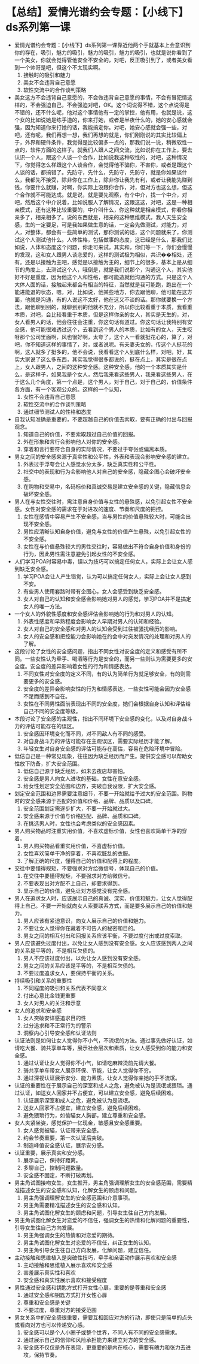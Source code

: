 # 【总结】爱情光谱约会专题：【小线下】ds系列第一课

-   爱情光谱约会专题：【小线下】ds系列第一课靠近他两个手就基本上会意识到你的存在，吸引，魅力的吸引，魅力的吸引，魅力的吸引，也就是说你看到了一个美女，你就会觉得管他安全不安全的，对吧，反正吸引到了，或者美女看到一个帅哥是吧，但这个不太现实啊。
    1.  接触时的吸引和魅力
    2.  美女不会违背自己意愿
    3.  软性交流中的合作谈判策略
-   美女这方不会违背自己意愿的，不会做违背自己意愿的事情，不会有冒犯情这样的，不会强迫自己，不会强迫对吧，OK。这个词说得不错，这个点说得是不错的，还不什么呢，他对这个事情他有一定的掌控，他有用，也就是说，这个女的比如说她是练手道的，你来打她，或者是半夜什么的，她的安心感就会强，因为知道你来打她的话，我能搞定你。对吧，她安心感就会强一些，对吧，还有呢，我们再想一想，我们再想的就是，你们刚刚说的其实比较偏上于，外界和硬件条件，我觉得是比较偏多一点的，那我们说一说，稍微软性一点的，软件方面的这样子。就我们人跟人之间交流，比如说你在工作上，要去认识一个人，跟这个人谈一个合作，比如说我这种软性的，对吧，这种情况下，你觉得怎么样跟这个人谈合作，会觉得他不骗你，不害你，或者是跟这个人谈的话，都搞错了。先防守，先什么，先防守，先防守，就是你如果谈什么，我都先不接受，除非你在工作上，除非你让我先有利，或者让我能先赚到钱，你要什么就赚，对啊，你实际上没跟你合作，对，但对方也这么想，但这个合作就不可能达成。就是说，就是要先观察，有个中介，找一个中介，对吧，然后这个中介说着，比如说服人了解情况，这跟这这，对吧，这是一种相亲模式，还有这种比较重要的，中介叫什么，你这种就是相亲模式，你看你相亲多了，相亲相多了。说的东西就是，相亲的这种思维模式，我人天生安全感，生的一定要足，可是我如果做生意的话，一定会先做测试，对能力，对人，对整体，都会有一些简单的测试，那你测试的话，这个问题就来了，你测试这个人测试他什么。人体性格，包括做事的态度，这已经是什么，那我们比如说，人体和态度这个问题，你走可来试，其实和，你们等一下，你们会慢慢的发现，这和女人跟男人谈恋爱的，这样的测试极为相似，共识��相处，还有。还是以接触为主吧，感觉是以接触为主的，细节上的很多，基本上是从细节的角度上，去测试这个人，哦倒是，就是我们说那个，沟通这个人，其实他好不好是重度，因为他这个人和性格，都可能造就他沟通的方式。只是这个人大体人面的话，接触起来都会有相当的特征，当然就是我可能跑，跑出在一个能进能退的状态，嗯，对，比如说，他某些地方，你去跟他聊，他可能在这方面，他就是沟通，有的人说这不太好，他在这又不谈的话。那你就要换一个方法，跟他聊到别的，就聊到别的他就不充分，所以你比较看重于本质，我看重本质，对吧，会比较看重于本质，但是这样你亲的女人，其实是天生的，对，女人看男人的话，他会往往会注重，你这句话有道过。你这句话让我特别有安全感，他可能很难透过这个，去看到这个男人的本质，比如有的女人，天生哎呀那个公司里面啊，风也很好啊，太夸了，这个人一看就挺花心的，算了，对吧，你不知道这样的事情了，对，或者说呢。有夫妻夫女的，传这个人挺花的啊，这人就多了挺多的，他不会说，我看看这个人到底什么样，对吧，好，其实大家说了这么多东西，其实我觉得很多都说的，挺在点上，其实是很在点上，女人跟男人，之间的这种安全感。这种安全感，他的一个本质其实是什么，是这样子，如果我是个女人，然后我来看这些男人，我来看这些男人，在于这么几个角度，第一个点是，这个男人，对于自己，对于自己的，价值条件各方面，有一个客观公众的。这样的一个认知，
    1.  女性不会违背自己意愿
    2.  软性交流中的合作谈判策略
    3.  通过细节测试人的性格和态度
-   自我认知准确是重要的，不要超越自己的价值去索取，要有正确的付出与回报观念。
    1.  知道自己的价值，不要索取超过自己价值的回报。
    2.  外在形象和言行会影响他人对你的安全感。
    3.  穿着和言行要符合自身的实际情况，不要过于夸张或偏离本质。
-   男女之间的安全感来源于真实性和公平性，外表和表现会影响安全感的建立。
    1.  外表过于浮夸会让人感觉水分太多，缺乏真实性和公平性。
    2.  社交中的表现和行为会影响他人对自己的安全感，隐藏企图心会破坏安全感。
    3.  在购物和交易中，名码标价和真诚交易是建立安全感的关键，隐藏信息会破坏安全感。
-   男人在与女性交往时，需注意自身价值与女性的悬殊感，以免引起女性不安全感。女性对安全感的需求在于对进攻的速度、节奏和尺度的把控。
    1.  女性在感情中容易产生不安全感，当与男性的价值悬殊较大时，可能会出现不安全感。
    2.  男性应清晰认知自身价值，避免与女性的价值产生悬殊，以免引起女性的不安全感。
    3.  女性在与价值悬殊较大的男性交往时，容易做出不符合自身价值和身份的行为，因此男性需注意避免引起女性的不安全感。
-   人们学习POA时容易中毒，误以为技巧可以搞定任何女人，实际上会让女人感到缺乏安全感。
    1.  学习POA会让人产生错觉，认为可以搞定任何女人，实际上会让女人感到不安。
    2.  有些男人使用套路时带有企图心，女人会感受到缺乏安全感。
    3.  女人对自己的认知和安全感会影响她对男人的感觉，学习POA并不是搞定女人的唯一方法。
-   一个女人的外貌性感度和安全感评估会影响她的行为和对男人的认知。
    1.  外表性感度和早熟程度会影响女人早期对男人的认知和经验。
    2.  女人对自己的安全感和对男人的认知会受到过往被骚扰经历的影响。
    3.  女人的安全感和把控能力会影响她在约会中对突发情况的处理和对男人的了解。
-   这段讨论了女性的安全感问题，指出不同女性对安全度的定义和感受有所不同。一些女性认为牵手、喝酒等行为是安全的，而另一些则认为需要更多的安全度。安全度的差异影响着女性的行为和情感表达。
    1.  不同女性对安全度的定义不同，有的认为简单行为就足够安全，有的则需要更多的安全感。
    2.  安全度的差异会影响女性的行为和情感表达，一些女性可能会因为安全感不足而感到不自在。
    3.  女性在不同男性面前表现出不同的安全度，她们会根据自身认知和评估给自己不同的安全度等级。
-   本段讨论了安全感的主观性，指出不同环境下安全感的变化，以及对自身战斗力的评估可能存在的误区。
    1.  安全感因环境变化而不同，对不同敌人有不同的感受。
    2.  对自身战斗力的评估可能存在主观误区，需要实际经历才能了解。
    3.  年轻女生对自身安全感的评估可能存在高估，容易在危险环境中冒险。
-   低估自己是一种常见现象，往往因为缺乏经历而产生。提供安全感可以帮助女性放下防备，扩大安全范围。
    1.  低估自己源于缺乏经历，如未去夜店却害怕。
    2.  安全感是男人向女人进攻的基础，女性在意安全感。
    3.  给女性划定安全范围和边界，突破自我设限，扩大安全感。
-   划定安全范围和边界需要注意细节，不要一开始就给予过大的安全范围。购物时的安全感来源于匹配的价值和价格、品牌、品质以及口碑。
    1.  安全范围划定需逐步扩大，不要一开始就过大。
    2.  安全感来源于价值与价格匹配、品牌、品质和口碑。
    3.  在挑选男人时，女性也会考虑类似的安全感因素。
-   男人购买物品时注重实用价值，不喜欢虚标价值，女性也喜欢简单干净的穿着。
    1.  男人购买物品看重实用价值，不喜虚标价值。
    2.  女性喜欢简单干净的穿着，不喜欢脏乱的衣服。
    3.  了解正确的尺度，懂得自己的价值和配得上的程度。
-   交往中要懂得规矩，不要强求对方给微信号，体现自己的价值。
    1.  在交往中要懂得规矩，不要强求对方给微信号。
    2.  不要表现出对方配不上自己，却要求得到。
    3.  显示自己的价值，避免让对方感觉没有完全感。
-   男人在追求女人时，应该展示自己的真诚、深实、价值和魅力，让女人觉得配得上自己。不要一开始就向女人索要联系方式，而是要多展示自己的价值和魅力。
    1.  男人应该有紧迫意识，向女人展示自己的价值和魅力。
    2.  不要让女人觉得你在藏着不可告人的秘密和目的。
    3.  男女之间的相互付出和回报关系应该平衡，不要过度付出或过度索取。
-   男人应该避免过度付出，以免让女人感到没有安全感。女人应该感到两人之间的关系是平等的，不是相互欠债的。
    1.  男人不应该过度付出，以免让女人感到没有安全感。
    2.  男女之间的关系应该是平等的，不是相互欠债的。
    3.  不要过度追求女人，要保持平衡的关系。
-   持续吸引和关系的重要性
    1.  不同程度的吸引和关系代表不同意义
    2.  付出心意比金钱更重要
    3.  女人对男人的关注和示意
-   女人的追求和安全感
    1.  女人突破安详感追求目的性
    2.  过分追求和不正常行为的警示
    3.  洞察内心引导安全感和认证法则
-   认证法则是如何让女人觉得你不小气，不流氓的方法。通过事先做好认证，如请吃大餐、骑共享单车等，展示社会层次和素质，让女人感受到你的能力和安全感。
    1.  通过认证让女人觉得你不小气，如请吃麻辣烫前先请大餐。
    2.  骑共享单车带女人展示环保、节能，让女人觉得你不穷。
    3.  通过深视认证展示安分、能力素质，让女人觉得你亲她的手不流氓。
-   认证的重要性在于展示自己的深室和成人之危，避免被认为是流氓或猥琐。通过认证，如送女人回家并不占便宜，可以建立安全感，避免后续困难。
    1.  认证展示深室和成人之危，避免被认为是流氓。
    2.  送女人回家不占便宜，建立安全感，避免后续困难。
    3.  避免猥琐行为，如偷瞄女人胸部，建立尊重和安全感。
-   女人夹紧坐姿，感觉保护一亿现金，敏感且安全感重要。
    1.  女人感觉被瞄，认证带来安全感。
    2.  约会节奏重要，第一次认证后突破。
    3.  制造峰值安全感认证，展示安分感。
-   认证重要，展示真实和安分感。
    1.  展示自己，保持好距离。
    2.  多聊自己，控制问题数量。
    3.  安全感不固定，不断打破再划。
-   男主角试图接吻女生，女生推开，男主角强调理解女生的安全感范围，需要精准描述女生的安全感和认知，化解女生的顾虑和问题。
    1.  男主角强调理解女生的安全感范围和介意事项。
    2.  男主角需要精准描述女生的安全感和认知。
    3.  男主角试图化解女生的顾虑和问题，引导女生往自己方向发展。
-   男主角试图化解女生对恋爱的不信任，强调女生的热情和化解问题的重要性，引导女生往自己方向发展。
    1.  男主角强调女生的热情和对恋爱的期待。
    2.  男主角试图化解女生对恋爱的不信任，纠正女生的认知。
    3.  男主角引导女生往自己方向发展，化解问题，建立信任。
-   主动接触和思维植入是突破性技巧，牵手和亲密动作展示喜欢和安全感
    1.  主动接触和思维植入展示喜欢和安全感
    2.  害羞展示真实性和喜欢
    3.  安全感和真实性展示喜欢和接受程度
-   男性通过安全感和钥匙方式打开女性心扉，重要的是尊重和安全感
    1.  通过安全感和钥匙方式打开女性心扉
    2.  尊重和安全感是关键
    3.  不要过度，尊重对方的接受范围
-   男女关系中的安全感很重要，需要互相回应对方的行动，即使只是简单的点头或看向对方也可以传递安心感。
    1.  安全感可以是个人小圈子或整个世界，不同人有不同的安全感需求。
    2.  通过展示自己的信仰和风险承担能力来建立对方的安全感。
    3.  安全感不仅仅是外在表现，更重要的是内在核心，需要有魄力和张力去进攻，保持节奏。